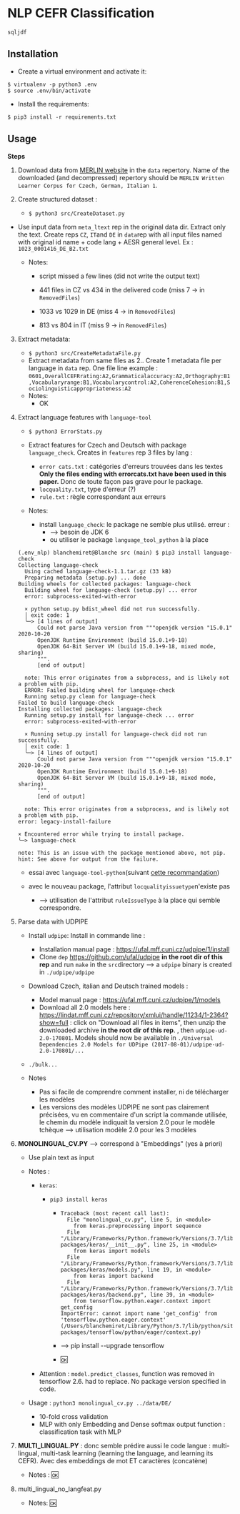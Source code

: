 # NLP CEFR Classification



`sqljdf` 

## Installation

- Create a virtual environment and activate it:

```
$ virtualenv -p python3 .env
$ source .env/bin/activate
```

- Install the requirements:

```
$ pip3 install -r requirements.txt
```

## Usage

**Steps**

1. Download data from [MERLIN website](https://clarin.eurac.edu/repository/xmlui/handle/20.500.12124/6) in the `data` repertory. Name of the downloaded (and decompressed) repertory should be `MERLIN Written Learner Corpus for Czech, German, Italian 1`.

2. Create structured dataset :

   - `$ python3 src/CreateDataset.py`
- Use input data from `meta_ltext` rep in the original data dir. Extract only the text. Create reps `CZ`, `IT`and `DE` in `data`rep with all input files named with original id name + code lang + AESR general level. Ex : `1023_0001416_DE_B2.txt`
   - Notes:

     -  script missed a few lines (did not write the output text)

     - 441 files in CZ vs 434 in the delivered code (miss 7 -> in `RemovedFiles`)

     - 1033 vs 1029 in DE (miss 4 -> in `RemovedFiles`)

     - 813 vs 804 in IT (miss 9 -> in `RemovedFiles`)

3. Extract metadata:

   - `$ python3 src/CreateMetadataFile.py`
   - Extract metadata from same files as 2.. Create 1 metadata file per language in `data` rep. One file line example : `0601,OverallCEFRrating:A2,Grammaticalaccuracy:A2,Orthography:B1,Vocabularyrange:B1,Vocabularycontrol:A2,CoherenceCohesion:B1,Sociolinguisticappropriateness:A2`
   - Notes: 
     - OK

4. Extract language features with `language-tool`

   - `$ python3 ErrorStats.py`

   - Extract features for Czech and Deutsch with package `language_check`. Creates in `features` rep 3 files by lang : 
     - `error cats.txt` : catégories d'erreurs trouvées dans les textes **Only the files ending with errorcats.txt have been used in this paper.** Donc de toute façon pas grave pour le package.
     - `locquality.txt`, type d'erreur (?)
     - `rule.txt` : règle correspondant aux erreurs
   - Notes:
     - install `language_check`: le package ne semble plus utilisé. erreur :
       - --> besoin de JDK 6
       - ou utiliser le package `language_tool_python` à la place
   
   
   ```
   (.env_nlp) blanchemiret@Blanche src (main) $ pip3 install language-check
   Collecting language-check
     Using cached language-check-1.1.tar.gz (33 kB)
     Preparing metadata (setup.py) ... done
   Building wheels for collected packages: language-check
     Building wheel for language-check (setup.py) ... error
     error: subprocess-exited-with-error
     
     × python setup.py bdist_wheel did not run successfully.
     │ exit code: 1
     ╰─> [4 lines of output]
         Could not parse Java version from """openjdk version "15.0.1" 2020-10-20
         OpenJDK Runtime Environment (build 15.0.1+9-18)
         OpenJDK 64-Bit Server VM (build 15.0.1+9-18, mixed mode, sharing)
         """.
         [end of output]
     
     note: This error originates from a subprocess, and is likely not a problem with pip.
     ERROR: Failed building wheel for language-check
     Running setup.py clean for language-check
   Failed to build language-check
   Installing collected packages: language-check
     Running setup.py install for language-check ... error
     error: subprocess-exited-with-error
     
     × Running setup.py install for language-check did not run successfully.
     │ exit code: 1
     ╰─> [4 lines of output]
         Could not parse Java version from """openjdk version "15.0.1" 2020-10-20
         OpenJDK Runtime Environment (build 15.0.1+9-18)
         OpenJDK 64-Bit Server VM (build 15.0.1+9-18, mixed mode, sharing)
         """.
         [end of output]
     
     note: This error originates from a subprocess, and is likely not a problem with pip.
   error: legacy-install-failure
   
   × Encountered error while trying to install package.
   ╰─> language-check
   
   note: This is an issue with the package mentioned above, not pip.
   hint: See above for output from the failure.
   ```
   
   - essai avec `language-tool-python`(suivant [cette recommandation](https://stackoverflow.com/questions/67460277/error-installing-language-check-using-pip-install))
   
   - avec le nouveau package, l'attribut `locqualityissuetype`n'existe pas 
     - --> utilisation de l'attribut `ruleIssueType` à la place qui semble correspondre.

5. Parse data with UDPIPE

   - Install `udpipe`:  Install in commande line : 
     - Installation manual page : https://ufal.mff.cuni.cz/udpipe/1/install
     - Clone `dep` https://github.com/ufal/udpipe **in the root dir of this rep** and run `make` in the `src`directory --> a `udpipe` binary is created in `./udpipe/udpipe`

   - Download Czech, italian and Deutsch trained models : 
     - Model manual page : https://ufal.mff.cuni.cz/udpipe/1/models 
     - Download all 2.0 models here : https://lindat.mff.cuni.cz/repository/xmlui/handle/11234/1-2364?show=full : click on "Download all files in items", then unzip the downloaded archive **in the root dir of this rep**. , then `udpipe-ud-2.0-170801`. Models should now be available in `./Universal Dependencies 2.0 Models for UDPipe (2017-08-01)/udpipe-ud-2.0-170801/...`
   - `./bulk...`
   - Notes
     - Pas si facile de comprendre comment installer, ni de télécharger les modèles
     - Les versions des modèles UDPIPE ne sont pas clairement précisées, vu en commentaire d'un script la commande utilisée, le chemin du modèle indiquait la version 2.0 pour le modèle tchèque --> utilisation modèle 2.0 pour les 3 modèles 

6. **MONOLINGUAL_CV.PY** --> correspond à "Embeddings" (yes à priori)

   - Use plain text as input 

   - Notes : 

     - `keras`:

       - `pip3 install keras`

         - ```
           Traceback (most recent call last):
             File "monolingual_cv.py", line 5, in <module>
               from keras.preprocessing import sequence
             File "/Library/Frameworks/Python.framework/Versions/3.7/lib/python3.7/site-packages/keras/__init__.py", line 25, in <module>
               from keras import models
             File "/Library/Frameworks/Python.framework/Versions/3.7/lib/python3.7/site-packages/keras/models.py", line 19, in <module>
               from keras import backend
             File "/Library/Frameworks/Python.framework/Versions/3.7/lib/python3.7/site-packages/keras/backend.py", line 39, in <module>
               from tensorflow.python.eager.context import get_config
           ImportError: cannot import name 'get_config' from 'tensorflow.python.eager.context' (/Users/blanchemiret/Library/Python/3.7/lib/python/site-packages/tensorflow/python/eager/context.py)
           ```

         - --> pip install --upgrade tensorflow

         - :ok: 

     - Attention : `model.predict_classes`, function was removed in tensorflow 2.6. had to replace. No package version specified in code.

   - Usage : `python3 monolingual_cv.py ../data/DE/`

     - 10-fold cross validation
     - MLP with only Embedding and Dense softmax output function : classification task with MLP

7. **MULTI_LINGUAL.PY** : donc semble prédire aussi le code langue :  multi-lingual, multi-task learning (learning the language, and learning its CEFR). Avec des embeddings de mot ET caractères (concatène)

   - Notes : :ok: 

8. multi_lingual_no_langfeat.py

   - Notes: :ok: 